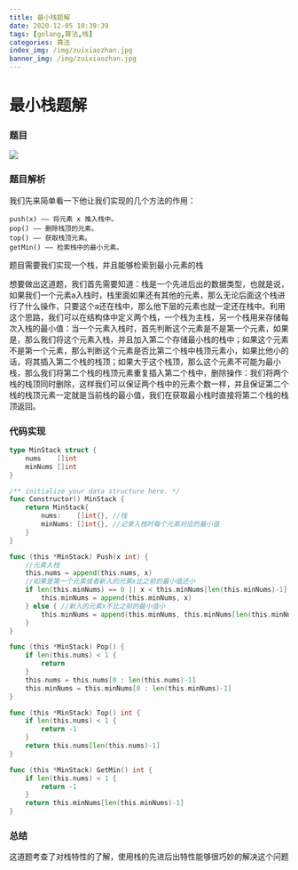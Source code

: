 ```yaml
---
title: 最小栈题解
date: 2020-12-05 10:39:39
tags: [golang,算法,栈]
categories: 算法
index_img: /img/zuixiaozhan.jpg
banner_img: /img/zuixiaozhan.jpg
---
```


# 最小栈题解

### 题目

![](https://gitee.com/coderth/blogimage/raw/master/img/20201205104302.png)



### 题目解析

我们先来简单看一下他让我们实现的几个方法的作用：

```
push(x) —— 将元素 x 推入栈中。
pop() —— 删除栈顶的元素。
top() —— 获取栈顶元素。
getMin() —— 检索栈中的最小元素。
```

题目需要我们实现一个栈，并且能够检索到最小元素的栈

想要做出这道题，我们首先需要知道：栈是一个先进后出的数据类型，也就是说，如果我们一个元素a入栈时，栈里面如果还有其他的元素，那么无论后面这个栈进行了什么操作，只要这个a还在栈中，那么他下层的元素也就一定还在栈中。利用这个思路，我们可以在结构体中定义两个栈，一个栈为主栈，另一个栈用来存储每次入栈的最小值：当一个元素入栈时，首先判断这个元素是不是第一个元素，如果是，那么我们将这个元素入栈，并且加入第二个存储最小栈的栈中；如果这个元素不是第一个元素，那么判断这个元素是否比第二个栈中栈顶元素小，如果比他小的话，将其插入第二个栈的栈顶；如果大于这个栈顶，那么这个元素不可能为最小栈，那么我们将第二个栈的栈顶元素重复插入第二个栈中，删除操作：我们将两个栈的栈顶同时删除，这样我们可以保证两个栈中的元素个数一样，并且保证第二个栈的栈顶元素一定就是当前栈的最小值，我们在获取最小栈时直接将第二个栈的栈顶返回。

### 代码实现

```go
type MinStack struct {
	nums    []int
	minNums []int
}

/** initialize your data structure here. */
func Constructor() MinStack {
	return MinStack{
		nums:    []int{}, //栈
		minNums: []int{}, //记录入栈时每个元素对应的最小值
	}
}

func (this *MinStack) Push(x int) {
	//元素入栈
	this.nums = append(this.nums, x)
	//如果是第一个元素或者新入的元素x比之前的最小值还小
	if len(this.minNums) == 0 || x < this.minNums[len(this.minNums)-1] {
		this.minNums = append(this.minNums, x)
	} else { //新入的元素x不比之前的最小值小
		this.minNums = append(this.minNums, this.minNums[len(this.minNums)-1])
	}
}

func (this *MinStack) Pop() {
	if len(this.nums) < 1 {
		return
	}
	this.nums = this.nums[0 : len(this.nums)-1]
	this.minNums = this.minNums[0 : len(this.minNums)-1]
}

func (this *MinStack) Top() int {
	if len(this.nums) < 1 {
		return -1
	}
	return this.nums[len(this.nums)-1]
}

func (this *MinStack) GetMin() int {
	if len(this.nums) < 1 {
		return -1
	}
	return this.minNums[len(this.minNums)-1]
}
```



### 总结

这道题考查了对栈特性的了解，使用栈的先进后出特性能够很巧妙的解决这个问题